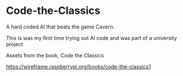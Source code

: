 # Code-the-Classics

A hard coded AI that beats the game Cavern.

This is was my first time trying out AI code and was part of a university project 

Assets from the book, Code the Classics

https://wireframe.raspberrypi.org/books/code-the-classics1

